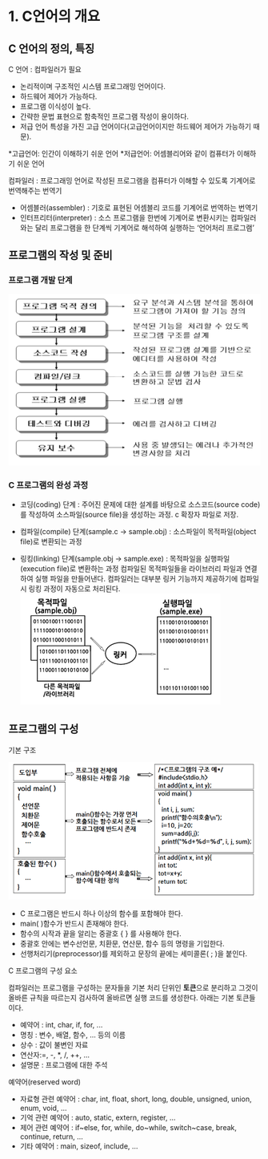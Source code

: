 # 1. C언어의 개요

## C 언어의 정의, 특징

C 언어 : 컴파일러가 필요

- 논리적이며 구조적인 시스템 프로그래밍 언어이다.
- 하드웨어 제어가 가능하다.
- 프로그램 이식성이 높다.
- 간략한 문법 표현으로 함축적인 프로그램 작성이 용이하다.
- 저급 언어 특성을 가진 고급 언어이다(고급언어이지만 하드웨어 제어가 가능하기 때문).

*고급언어: 인간이 이해하기 쉬운 언어
*저급언어: 어셈블리어와 같이 컴퓨터가 이해하기 쉬운 언어

컴파일러
: 프로그래밍 언어로 작성된 프로그램을 컴퓨터가 이해할 수 있도록 기계어로 번역해주는 번역기

- 어셈블러(assembler)
  : 기호로 표현된 어셈블리 코드를 기계어로 번역하는 번역기
- 인터프리터(interpreter)
  : 소스 프로그램을 한번에 기계어로 변환시키는 컴파일러와는 달리 프로그램을 한 단계씩 기계어로 해석하여 실행하는 ‘언어처리 프로그램’

## 프로그램의 작성 및 준비

### 프로그램 개발 단계

<img width="600px"  src='./image/1.png'>

### C 프로그램의 완성 과정

- 코딩(coding) 단계
  : 주어진 문제에 대한 설계를 바탕으로 소스코드(source code)를 작성하여 소스파일(source file)을 생성하는 과정. c 확장자 파일로 저장.

- 컴파일(compile) 단계(sample.c → sample.obj)
  : 소스파일이 목적파일(object file)로 변환되는 과정

- 링킹(linking) 단계(sample.obj → sample.exe)
  : 목적파일을 실행파일(execution file)로 변환하는 과정
  컴파일된 목적파일들을 라이브러리 파일과 연결하여 실행 파일을 만들어낸다. 컴파일러는 대부분 링커 기능까지 제공하기에 컴파일 시 링킹 과정이 자동으로 처리된다.
  <img width="400px"  src='./image/2.png'>

## 프로그램의 구성

기본 구조

<img width="500px"  src='./image/3.png'>

- C 프로그램은 반드시 하나 이상의 함수를 포함해야 한다.
- main( )함수가 반드시 존재해야 한다.
- 함수의 시작과 끝을 알리는 중괄호 { } 를 사용해야 한다.
- 중괄호 안에는 변수선언문, 치환문, 연산문, 함수 등의 명령을 기입한다.
- 선행처리기(preprocessor)를 제외하고 문장의 끝에는 세미콜론( ; )을 붙인다.

C 프로그램의 구성 요소

컴파일러는 프로그램을 구성하는 문자들을 기본 처리 단위인 **토큰**으로 분리하고 그것이 올바른 규칙을 따르는지 검사하여 올바르면 실행 코드를 생성한다. 아래는 기본 토큰들이다.

- 예약어 : int, char, if, for, ...
- 명칭 : 변수, 배열, 함수, ... 등의 이름
- 상수 : 값이 불변인 자료
- 연산자:=, -, \*, /, ++, ...
- 설명문 : 프로그램에 대한 주석

예약어(reserved word)

- 자료형 관련 예약어
  : char, int, float, short, long, double, unsigned, union, enum, void, …
- 기억 관련 예약어
  : auto, static, extern, register, …
- 제어 관련 예약어
  : if~else, for, while, do~while, switch~case, break, continue, return, …
- 기타 예약어
  : main, sizeof, include, …
